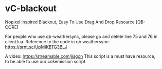 # vC-blackout
Nopixel Inspired Blackout, Easy To Use Drag And Drop Resource [QB-CORE]

For people who use qb-weathersync, please go and delete line 75 and 76 in client.lua.
Reference to the code in qb weathersync: https://prnt.sc/UpMiKBTG3BLJ


A video: https://streamable.com/jjsgcn
This script is a must have resource, to be able to use our cokemission script.
